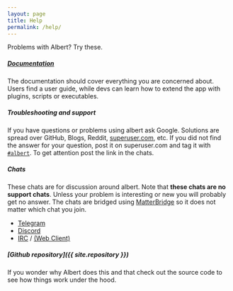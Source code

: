 ```yaml
---
layout: page
title: Help
permalink: /help/
---
```


Problems with Albert? Try these.

##### [Documentation](/docs/)

The documentation should cover everything you are concerned about. Users find a user guide, while devs can learn how to extend the app with plugins, scripts or executables.

##### Troubleshooting and support

If you have questions or problems using albert ask Google. Solutions are spread over GitHub, Blogs, Reddit, [superuser.com](https://superuser.com/questions/tagged/albert), etc. If you did not find the answer for your question, post it on superuser.com and tag it with [`#albert`](https://superuser.com/questions/tagged/albert). To get attention post the link in the chats.

##### Chats

These chats are for discussion around albert. Note that **these chats are no support chats**. Unless your problem is interesting or new you will probably get no answer. The chats are bridged using [MatterBridge](https://github.com/42wim/matterbridge) so it does not matter which chat you join. 

- [Telegram](https://telegram.me/albert_launcher_community)
- [Discord](https://discord.gg/enGMWUG)
- [IRC](irc://irc.freenode.net/albertlauncher) / [(Web Client)](http://webchat.freenode.net?channels=%23albertlauncher)

##### [Github repository]({{ site.repository }})

If you wonder why Albert does this and that check out the source code to see how things work under the hood.
